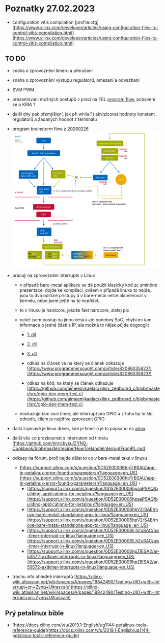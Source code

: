 # Poznatky 27.02.2023

- configuration vitis compilation [profile.cfg] [https://www.xilinx.com/developer/articles/using-configuration-files-to-control-vitis-compilation.html](https://www.xilinx.com/developer/articles/using-configuration-files-to-control-vitis-compilation.html)

## TO DO

- snaha o zprovoznění timeru a přerušení
- snaha o zprovoznění výstupu regulátorů, omezení a odvazbení
- SVM PWM
- prezentování možných postupů v práci na FEL [program flow](./images/20230226/20230226_brainstorm-program-flow.png), pobavení se o KRIA ?
- další dny pak přemýšlení, jak při while(1) akvizicovat hodnoty konstant regulátorů a žádaných hodnot z terminálu

- program brainstorm flow z 20260226
  ![Program brainstorm flow](./images/20230226/20230226_brainstorm-program-flow.png)

- pracuji na zprovoznění interrupts v Linux

  - v případě bare-metal aplikace se dá použít klasický kód ze zmíněné prezentace, dojde ke kompilaci, ovšem v případě linuxu to nejde, jsou to dva odlišné přístupy a v bare-metal nelze akcelerovat v kernelu, nebo jsem ještě na to nepřišel...
  - to v linuxu je hardcore, jakože fakt hardcore, zlatej pic
  - našel jsem postup na jinou desku ale podobný SoC, chybí mi tam informace o jedné části s IP, ale možná to nějak půjde dogooglit

    - [1. díl](https://www.linkedin.com/pulse/gpio-petalinux-part-1-roy-messinger/)
    - [2. díl](https://www.linkedin.com/pulse/gpio-petalinux-part-2-roy-messinger/)
    - [3. díl](https://www.linkedin.com/pulse/gpio-petalinux-part-3-go-uio-roy-messinger/)

    - odkaz na článek ve na který se článek odkazuje [https://www.programmersought.com/article/82086335623/](https://www.programmersought.com/article/82086335623/)
    - odkaz na kód, na který se článek odkazuje [https://github.com/aimeemikaelac/xilinx_zedboard_c/blob/master/src/gpio-dev-mem-test.c](https://github.com/aimeemikaelac/xilinx_zedboard_c/blob/master/src/gpio-dev-mem-test.c)

  - neukazuje tam sice timer, ale interrupt pro GPIO a z toho by to šlo odvodit, cílem je nejdříve zprovoznit GPIO

- další zajímavé je linux driver, kde je timer a je to popsáno na [xilinx](https://support.xilinx.com/s/article/62363?language=en_US)
- další věc co prozkoumat s interrutem od timeru [https://github.com/imrickysu/ZYNQ-Cookbook/blob/master/recipe/HowToHandleInterruptFromPL.md]

- odkazy na fórum, proč nejde dělat to co v bare-metal také v linuxu

  - [https://support.xilinx.com/s/question/0D52E00006hpTrBSAU/app-in-petalinux-error-found-xparametersh?language=en_US](https://support.xilinx.com/s/question/0D52E00006hpTrBSAU/app-in-petalinux-error-found-xparametersh?language=en_US) -[]()
    - [https://support.xilinx.com/s/question/0D52E00006hpaaPSAQ/building-applications-for-petalinux?language=en_US](https://support.xilinx.com/s/question/0D52E00006hpaaPSAQ/building-applications-for-petalinux?language=en_US)
    - [https://support.xilinx.com/s/question/0D52E00006hpV2rSAE/move-bare-metal-standalone-app-to-linux?language=en_US](https://support.xilinx.com/s/question/0D52E00006hpV2rSAE/move-bare-metal-standalone-app-to-linux?language=en_US)
    - [https://support.xilinx.com/s/question/0D52E00006lLh2uSAC/axi-timer-interrupt-in-linux?language=en_US](https://support.xilinx.com/s/question/0D52E00006lLh2uSAC/axi-timer-interrupt-in-linux?language=en_US)
    - [https://support.xilinx.com/s/question/0D52E00006hpZIESA2/ar-50572-axitimer-interrupts-in-linux?language=en_US](https://support.xilinx.com/s/question/0D52E00006hpZIESA2/ar-50572-axitimer-interrupts-in-linux?language=en_US)

- trochu info ohledně interruptů [https://xilinx-wiki.atlassian.net/wiki/spaces/A/pages/18842490/Testing+UIO+with+Interrupt+on+Zynq+Ultrascale](https://xilinx-wiki.atlassian.net/wiki/spaces/A/pages/18842490/Testing+UIO+with+Interrupt+on+Zynq+Ultrascale)

## Prý petalinux bible

- [https://docs.xilinx.com/v/u/2019.1-English/ug1144-petalinux-tools-reference-guide](https://docs.xilinx.com/v/u/2019.1-English/ug1144-petalinux-tools-reference-guide)
